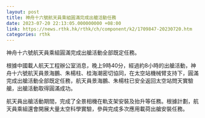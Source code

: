 ```yaml
---
layout: post
title: 神舟十六號航天員乘組圓滿完成出艙活動任務
date: 2023-07-20 22:13:05.000000000 +08:00
link: https://news.rthk.hk/rthk/ch/component/k2/1709847-20230720.htm
categories: rthk
---
```


神舟十六號航天員乘組圓滿完成出艙活動全部既定任務。

根據中國載人航天工程辦公室消息，晚上9時40分，經過約8小時的出艙活動，神舟十六號航天員景海鵬、朱楊柱、桂海潮密切協同，在太空站機械臂支持下，圓滿完成出艙活動全部既定任務，航天員景海鵬、朱楊柱已安全返回太空站問天實驗艙，出艙活動取得圓滿成功。

航天員出艙活動期間，完成了全景相機在軌支架安裝及抬升等任務。根據計劃，航天員乘組還會開展大量太空科學實驗，參與完成多次應用載荷出艙安裝任務。
